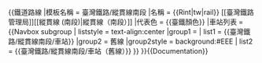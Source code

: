 {{鐵道路線
|模板名稱 = 臺灣鐵路/縱貫線南段
|名稱 = {{Rint|tw|rail}}&nbsp;[[臺灣鐵路管理局]][[縱貫線 (南段)|縱貫線（南段）]]
|代表色 = {{臺鐵顏色}}
|車站列表 = 
 {{Navbox subgroup
 | liststyle = text-align:center
 |group1 = 
 | list1 = {{臺灣鐵路/縱貫線南段/車站}}
 |group2 = 舊線
 |group2style = background:#EEE
 | list2 = {{臺灣鐵路/縱貫線南段/車站（舊線）}}
 }}
}}<noinclude>{{Documentation}}</noinclude>